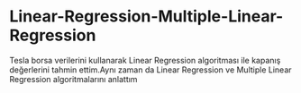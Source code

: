 # Linear-Regression-Multiple-Linear-Regression
Tesla borsa verilerini kullanarak Linear Regression algoritması ile kapanış değerlerini tahmin ettim.Aynı zaman da Linear Regression ve Multiple Linear Regression algoritmalarını anlattım
